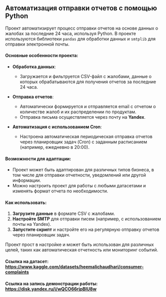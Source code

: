 ## Автоматизация отправки отчетов с помощью Python

Проект автоматизирует процесс отправки отчетов на основе данных о жалобах за последние 24 часа, используя Python. В проекте используются библиотеки `pandas` для обработки данных и `smtplib` для отправки электронной почты.

#### Основные особенности проекта:
- **Обработка данных**: 
  - Загружается и фильтруется CSV-файл с жалобами, данные о которых обрабатываются для получения отчетов за последние 24 часа.
  
- **Отправка отчетов**: 
  - Автоматически формируется и отправляется email с отчетом о количестве жалоб и их распределении по продуктам.
  - Отправка письма осуществляется через почту на **Yandex**.

- **Автоматизация с использованием Cron**: 
  - Настроена автоматическая периодическая отправка отчетов через планировщик задач (Cron) с заданным расписанием (например, ежедневно в 20:00).

#### Возможности для адаптации:
- Проект может быть адаптирован для различных типов бизнеса, в том числе для отправки отчетности, уведомлений или другой информации.
- Можно настроить проект для работы с любыми датасетами и изменять формат отчета по необходимости.

#### Как использовать:
1. **Загрузите данные** в формате CSV с жалобами.
2. **Настройте SMTP** для отправки писем (например, с использованием почты на Yandex).
3. **Запустите скрипт** и настройте его на регулярную отправку отчетов через планировщик задач.

Проект прост в настройке и может быть использован для различных целей, таких как автоматическая отчетность или мониторинг событий.

#### Ссылка на датасет: https://www.kaggle.com/datasets/heemalichaudhari/consumer-complaints 

#### Ссылка на запись демонстрации работы: https://disk.yandex.ru/i/wQCO66rjpBIU8w 